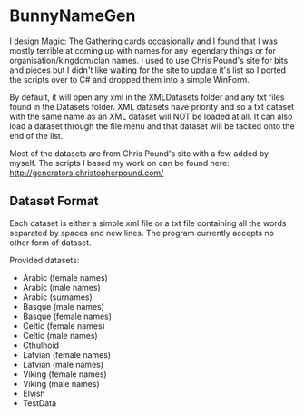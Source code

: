 BunnyNameGen
============

I design Magic: The Gathering cards occasionally and I found that I was mostly terrible at coming up with names for any legendary things or for organisation/kingdom/clan names. I used to use Chris Pound's site for bits and pieces but I didn't like waiting for the site to update it's list so I ported the scripts over to C# and dropped them into a simple WinForm.

By default, it will open any xml in the XMLDatasets folder and any txt files found in the Datasets folder. XML datasets have priority and so a txt dataset with the same name as an XML dataset will NOT be loaded at all. It can also load a dataset through the file menu and that dataset will be tacked onto the end of the list.

Most of the datasets are from Chris Pound's site with a few added by myself. The scripts I based my work on can be found here: http://generators.christopherpound.com/

Dataset Format
--------------

Each dataset is either a simple xml file or a txt file containing all the words separated by spaces and new lines. The program currently accepts no other form of dataset.

Provided datasets:

- Arabic (female names)
- Arabic (male names)
- Arabic (surnames)
- Basque (male names)
- Basque (female names)
- Celtic (female names)
- Celtic (male names)
- Cthulhoid
- Latvian (female names)
- Latvian (male names)
- Viking (female names)
- Viking (male names)
- Elvish
- TestData
